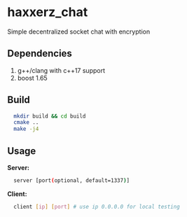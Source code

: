# haxxerz_chat
Simple decentralized socket chat with encryption

## Dependencies

1. g++/clang with c++17 support
1. boost 1.65

## Build

~~~bash
  mkdir build && cd build
  cmake ..
  make -j4
~~~

## Usage

**Server:**

~~~bash
  server [port(optional, default=1337)]
~~~

**Client:**

~~~bash
  client [ip] [port] # use ip 0.0.0.0 for local testing
~~~
